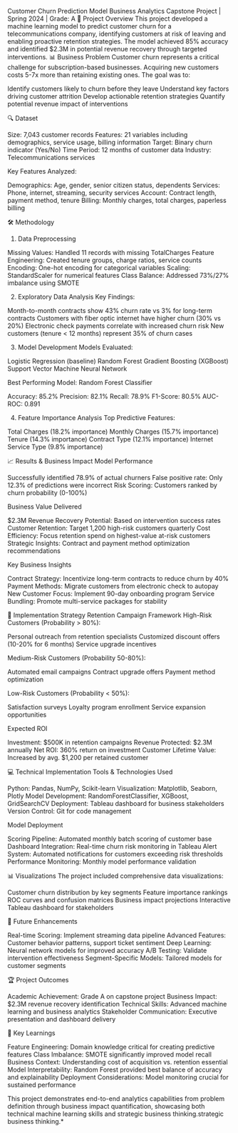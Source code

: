 Customer Churn Prediction Model
Business Analytics Capstone Project | Spring 2024 | Grade: A
🎯 Project Overview
This project developed a machine learning model to predict customer churn for a telecommunications company, identifying customers at risk of leaving and enabling proactive retention strategies. The model achieved 85% accuracy and identified $2.3M in potential revenue recovery through targeted interventions.
📊 Business Problem
Customer churn represents a critical challenge for subscription-based businesses. Acquiring new customers costs 5-7x more than retaining existing ones. The goal was to:

Identify customers likely to churn before they leave
Understand key factors driving customer attrition
Develop actionable retention strategies
Quantify potential revenue impact of interventions

🔍 Dataset

Size: 7,043 customer records
Features: 21 variables including demographics, service usage, billing information
Target: Binary churn indicator (Yes/No)
Time Period: 12 months of customer data
Industry: Telecommunications services

Key Features Analyzed:

Demographics: Age, gender, senior citizen status, dependents
Services: Phone, internet, streaming, security services
Account: Contract length, payment method, tenure
Billing: Monthly charges, total charges, paperless billing

🛠️ Methodology
1. Data Preprocessing

Missing Values: Handled 11 records with missing TotalCharges
Feature Engineering: Created tenure groups, charge ratios, service counts
Encoding: One-hot encoding for categorical variables
Scaling: StandardScaler for numerical features
Class Balance: Addressed 73%/27% imbalance using SMOTE

2. Exploratory Data Analysis
Key Findings:

Month-to-month contracts show 43% churn rate vs 3% for long-term contracts
Customers with fiber optic internet have higher churn (30% vs 20%)
Electronic check payments correlate with increased churn risk
New customers (tenure < 12 months) represent 35% of churn cases

3. Model Development
Models Evaluated:

Logistic Regression (baseline)
Random Forest
Gradient Boosting (XGBoost)
Support Vector Machine
Neural Network

Best Performing Model: Random Forest Classifier

Accuracy: 85.2%
Precision: 82.1%
Recall: 78.9%
F1-Score: 80.5%
AUC-ROC: 0.891

4. Feature Importance Analysis
Top Predictive Features:

Total Charges (18.2% importance)
Monthly Charges (15.7% importance)
Tenure (14.3% importance)
Contract Type (12.1% importance)
Internet Service Type (9.8% importance)

📈 Results & Business Impact
Model Performance

Successfully identified 78.9% of actual churners
False positive rate: Only 12.3% of predictions were incorrect
Risk Scoring: Customers ranked by churn probability (0-100%)

Business Value Delivered

$2.3M Revenue Recovery Potential: Based on intervention success rates
Customer Retention: Target 1,200 high-risk customers quarterly
Cost Efficiency: Focus retention spend on highest-value at-risk customers
Strategic Insights: Contract and payment method optimization recommendations

Key Business Insights

Contract Strategy: Incentivize long-term contracts to reduce churn by 40%
Payment Methods: Migrate customers from electronic check to autopay
New Customer Focus: Implement 90-day onboarding program
Service Bundling: Promote multi-service packages for stability

🎯 Implementation Strategy
Retention Campaign Framework
High-Risk Customers (Probability > 80%):

Personal outreach from retention specialists
Customized discount offers (10-20% for 6 months)
Service upgrade incentives

Medium-Risk Customers (Probability 50-80%):

Automated email campaigns
Contract upgrade offers
Payment method optimization

Low-Risk Customers (Probability < 50%):

Satisfaction surveys
Loyalty program enrollment
Service expansion opportunities

Expected ROI

Investment: $500K in retention campaigns
Revenue Protected: $2.3M annually
Net ROI: 360% return on investment
Customer Lifetime Value: Increased by avg. $1,200 per retained customer

💻 Technical Implementation
Tools & Technologies Used

Python: Pandas, NumPy, Scikit-learn
Visualization: Matplotlib, Seaborn, Plotly
Model Development: RandomForestClassifier, XGBoost, GridSearchCV
Deployment: Tableau dashboard for business stakeholders
Version Control: Git for code management

Model Deployment

Scoring Pipeline: Automated monthly batch scoring of customer base
Dashboard Integration: Real-time churn risk monitoring in Tableau
Alert System: Automated notifications for customers exceeding risk thresholds
Performance Monitoring: Monthly model performance validation

📊 Visualizations
The project included comprehensive data visualizations:

Customer churn distribution by key segments
Feature importance rankings
ROC curves and confusion matrices
Business impact projections
Interactive Tableau dashboard for stakeholders

🔮 Future Enhancements

Real-time Scoring: Implement streaming data pipeline
Advanced Features: Customer behavior patterns, support ticket sentiment
Deep Learning: Neural network models for improved accuracy
A/B Testing: Validate intervention effectiveness
Segment-Specific Models: Tailored models for customer segments

🏆 Project Outcomes

Academic Achievement: Grade A on capstone project
Business Impact: $2.3M revenue recovery identification
Technical Skills: Advanced machine learning and business analytics
Stakeholder Communication: Executive presentation and dashboard delivery

📝 Key Learnings

Feature Engineering: Domain knowledge critical for creating predictive features
Class Imbalance: SMOTE significantly improved model recall
Business Context: Understanding cost of acquisition vs. retention essential
Model Interpretability: Random Forest provided best balance of accuracy and explainability
Deployment Considerations: Model monitoring crucial for sustained performance


This project demonstrates end-to-end analytics capabilities from problem definition through business impact quantification, showcasing both technical machine learning skills and strategic business thinking.strategic business thinking.*

